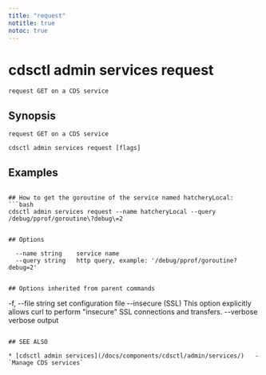 ```yaml
---
title: "request"
notitle: true
notoc: true
---
```

# cdsctl admin services request

`request GET on a CDS service`

## Synopsis

`request GET on a CDS service`

```
cdsctl admin services request [flags]
```

## Examples

```

## How to get the goroutine of the service named hatcheryLocal:
```bash
cdsctl admin services request --name hatcheryLocal --query /debug/pprof/goroutine\?debug\=2
```


```

## Options

```
      --name string    service name
      --query string   http query, example: '/debug/pprof/goroutine?debug=2'
```

## Options inherited from parent commands

```
  -f, --file string   set configuration file
      --insecure      (SSL) This option explicitly allows curl to perform "insecure" SSL connections and transfers.
      --verbose       verbose output
```

## SEE ALSO

* [cdsctl admin services](/docs/components/cdsctl/admin/services/)	 - `Manage CDS services`

